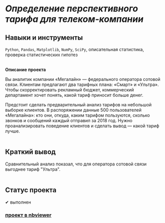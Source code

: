 # <i>Определение перспективного тарифа для телеком-компании</i>
## <b>Навыки и инструменты</b><br/>
`Python`, `Pandas`, `Matplotlib`, `NumPy`, `SciPy`, описательная статистика, проверка статистических гипотез<br/><br/>

<b>Описание проекта</b><br/>

Вы аналитик компании «Мегалайн» — федерального оператора сотовой связи. Клиентам предлагают два тарифных плана: «Смарт» и «Ультра». Чтобы скорректировать рекламный бюджет, коммерческий департамент хочет понять, какой тариф приносит больше денег.

Предстоит сделать предварительный анализ тарифов на небольшой выборке клиентов. В распоряжении данные 500 пользователей «Мегалайна»: кто они, откуда, каким тарифом пользуются, сколько звонков и сообщений каждый отправил за 2018 год. Нужно проанализировать поведение клиентов и сделать вывод — какой тариф лучше.<br/><br/>


## <b>Краткий вывод</b><br/>
Сравнительный анализ показал, что для оператора сотовой связи выгоднее тариф "Ультра".<br/><br/>


## <b>Статус проекта</b><br/>
✔ выполнен <br/>

### [<b>проект в nbviewer</b>](https://nbviewer.org/github/Senyanordwest/yandex.praktikum/blob/main/project_04_telecom/project_4_to_gh.ipynb)
